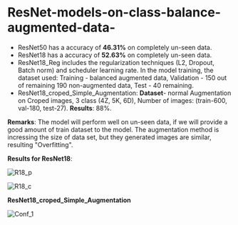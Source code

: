 # ResNet-models-on-class-balance-augmented-data-

- ResNet50 has a accuracy of **46.31%** on completely un-seen data.
- ResNet18 has a accuracy of **52.63%** on completely un-seen data.
- ResNet18_Reg includes the regularization techniques (L2, Dropout, Batch norm) and scheduler learning rate. In the model training, the dataset used: Training - balanced augmented data, Validation - 150 out of remaining 190 non-augmented data, Test - 40 remaining.
- ResNet18_croped_Simple_Augmentation: **Dataset**- normal Augmentation on Croped images, 3 class (4Z, 5K, 6D), Number of images: (train-600, val-180, test-27). **Results**: 88%.
                                       

**Remarks**: The model will perform well on un-seen data, if we will provide a good amount of train dataset to the model. 
         The augmentation method is incressing the size of data set, but they generated images are similar, resulting "Overfitting". 

**Results for ResNet18**:

![R18_p](https://github.com/KitesAI/ResNet-models-on-class-balance-augmented-data-/assets/147130999/b0beade8-e312-4082-a6c4-6fb289d870cf)

![R18_c](https://github.com/KitesAI/ResNet-models-on-class-balance-augmented-data-/assets/147130999/47a50632-33f7-436d-9031-68fcc33520ae)


**ResNet18_croped_Simple_Augmentation**

![Conf_1](https://github.com/KitesAI/ResNet-models-on-class-balance-augmented-data-/assets/147130999/e2533d7d-84ad-43a1-b31e-076da9f00e5d)

